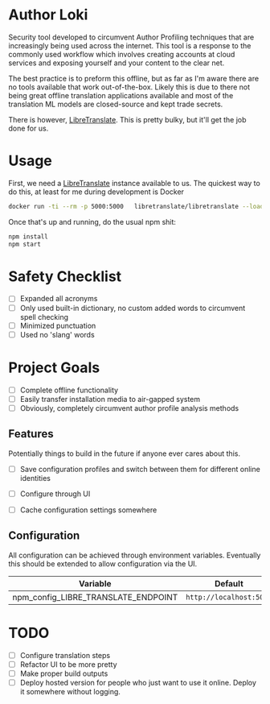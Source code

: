 # Author Loki
Security tool developed to circumvent Author Profiling techniques that are increasingly being used across the internet. This tool is a response to the commonly used workflow which involves creating accounts at cloud services and exposing yourself and your content to the clear net.

The best practice is to preform this offline, but as far as I'm aware there are no tools available that work out-of-the-box. Likely this is due to there not being great offline translation applications available and most of the translation ML models are closed-source and kept trade secrets.

There is however, [LibreTranslate](https://github.com/LibreTranslate/LibreTranslate). This is pretty bulky, but it'll get the job done for us. 

# Usage
First, we need a [LibreTranslate](https://github.com/LibreTranslate/LibreTranslate) instance available to us. The quickest way to do this, at least for me during development is Docker
```bash
docker run -ti --rm -p 5000:5000   libretranslate/libretranslate --load-only en,fr,es --disable-web-ui true
```

Once that's up and running, do the usual npm shit:
```bash
npm install
npm start
```

# Safety Checklist
 - [ ] Expanded all acronyms
 - [ ] Only used built-in dictionary, no custom added words to circumvent spell checking
 - [ ] Minimized punctuation
 - [ ] Used no 'slang' words

# Project Goals
 - [ ] Complete offline functionality
 - [ ] Easily transfer installation media to air-gapped system
 - [ ] Obviously, completely circumvent author profile analysis methods

## Features
Potentially things to build in the future if anyone ever cares about this.
 - [ ] Save configuration profiles and switch between them for different online identities
 - [ ] Configure through UI
 - [ ] Cache configuration settings somewhere




## Configuration
All configuration can be achieved through environment variables. Eventually this should be extended to allow configuration via the UI.

| Variable | Default |
| --- | --- |
| npm_config_LIBRE_TRANSLATE_ENDPOINT |  `http://localhost:5000` |

# TODO
 - [ ] Configure translation steps
 - [ ] Refactor UI to be more pretty
 - [ ] Make proper build outputs
 - [ ] Deploy hosted version for people who just want to use it online. Deploy it somewhere without logging.
